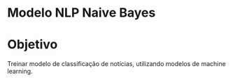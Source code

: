# Modelo NLP Naive Bayes

# Objetivo
  Treinar modelo de classificação de notícias, utilizando modelos de machine learning.
